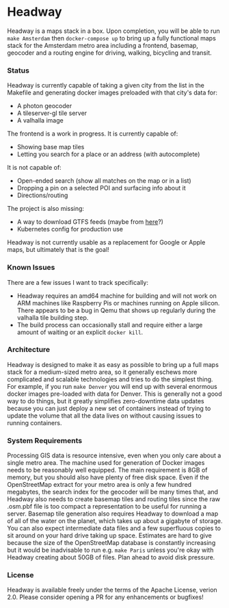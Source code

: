 # Headway

Headway is a maps stack in a box. Upon completion, you will be able to run `make Amsterdam` then `docker-compose up` to bring up a fully functional maps stack for the Amsterdam metro area including a frontend, basemap, geocoder and a routing engine for driving, walking, bicycling and transit.

### Status

Headway is currently capable of taking a given city from the list in the Makefile and generating docker images preloaded with that city's data for:
* A photon geocoder
* A tileserver-gl tile server
* A valhalla image

The frontend is a work in progress. It is currently capable of:
* Showing base map tiles
* Letting you search for a place or an address (with autocomplete)

It is not capable of:
* Open-ended search (show all matches on the map or in a list)
* Dropping a pin on a selected POI and surfacing info about it
* Directions/routing

The project is also missing:
* A way to download GTFS feeds (maybe from [here](https://database.mobilitydata.org/)?)
* Kubernetes config for production use

Headway is not currently usable as a replacement for Google or Apple maps, but ultimately that is the goal!

### Known Issues

There are a few issues I want to track specifically:
* Headway requires an amd64 machine for building and will not work on ARM machines like Raspberry Pis or machines running on Apple silicon. There appears to be a bug in Qemu that shows up regularly during the valhalla tile building step.
* The build process can occasionally stall and require either a large amount of waiting or an explicit `docker kill`.

### Architecture

Headway is designed to make it as easy as possible to bring up a full maps stack for a medium-sized metro area, so it generally eschews more complicated and scalable technologies and tries to do the simplest thing. For example, if you run `make Denver` you will end up with several enormous docker images pre-loaded with data for Denver. This is generally not a good way to do things, but it greatly simplifies zero-downtime data updates because you can just deploy a new set of containers instead of trying to update the volume that all the data lives on without causing issues to running containers.

### System Requirements

Processing GIS data is resource intensive, even when you only care about a single metro area. The machine used for generation of Docker images needs to be reasonably well equipped. The main requirement is 8GB of memory, but you should also have plenty of free disk space. Even if the OpenStreetMap extract for your metro area is only a few hundred megabytes, the search index for the geocoder will be many times that, and Headway also needs to create basemap tiles and routing tiles since the raw .osm.pbf file is too compact a representation to be useful for running a server. Basemap tile generation also requires Headway to download a map of all of the water on the planet, which takes up about a gigabyte of storage. You can also expect intermediate data files and a few superfluous copies to sit around on your hard drive taking up space. Estimates are hard to give because the size of the OpenStreetMap database is constantly increasing but it would be inadvisable to run e.g. `make Paris` unless you're okay with Headway creating about 50GB of files. Plan ahead to avoid disk pressure.

### License

Headway is available freely under the terms of the Apache License, verion 2.0. Please consider opening a PR for any enhancements or bugfixes!